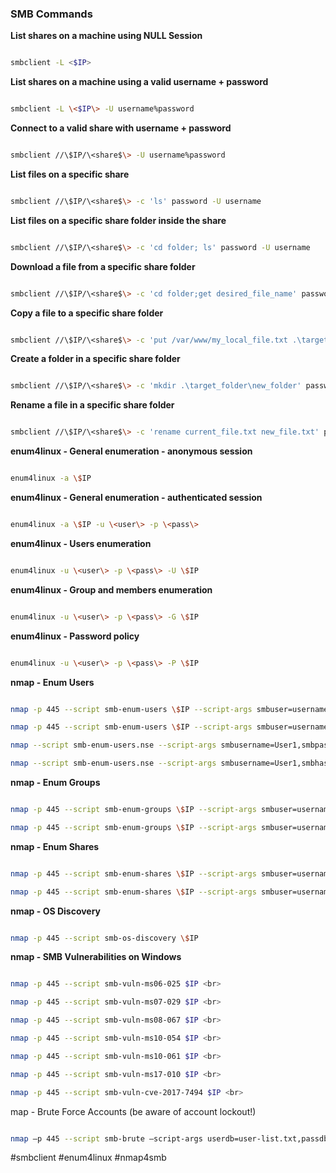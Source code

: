### SMB Commands
  

**List shares on a machine using NULL Session**

```bash

smbclient -L <$IP>

```

**List shares on a machine using a valid username + password**

```bash

smbclient -L \<$IP\> -U username%password

```

**Connect to a valid share with username + password**

```bash

smbclient //\$IP/\<share$\> -U username%password

```

**List files on a specific share**

```bash

smbclient //\$IP/\<share$\> -c 'ls' password -U username

```

**List files on a specific share folder inside the share**

```bash

smbclient //\$IP/\<share$\> -c 'cd folder; ls' password -U username

```

**Download a file from a specific share folder**

```bash

smbclient //\$IP/\<share$\> -c 'cd folder;get desired_file_name' password -U username

```

**Copy a file to a specific share folder**

```bash

smbclient //\$IP/\<share$\> -c 'put /var/www/my_local_file.txt .\target_folder\target_file.txt' password -U username

```

**Create a folder in a specific share folder**

```bash

smbclient //\$IP/\<share$\> -c 'mkdir .\target_folder\new_folder' password -U username

```

**Rename a file in a specific share folder**

```bash

smbclient //\$IP/\<share$\> -c 'rename current_file.txt new_file.txt' password -U username

```

**enum4linux - General enumeration - anonymous session**

```bash

enum4linux -a \$IP

```

**enum4linux - General enumeration - authenticated session**

```bash

enum4linux -a \$IP -u \<user\> -p \<pass\>

```

**enum4linux - Users enumeration**

```bash

enum4linux -u \<user\> -p \<pass\> -U \$IP

```

**enum4linux - Group and members enumeration**

```bash

enum4linux -u \<user\> -p \<pass\> -G \$IP

```

**enum4linux - Password policy**

```bash

enum4linux -u \<user\> -p \<pass\> -P \$IP

```

**nmap - Enum Users**

```bash

nmap -p 445 --script smb-enum-users \$IP --script-args smbuser=username,smbpass=password,smbdomain=domain

nmap -p 445 --script smb-enum-users \$IP --script-args smbuser=username,smbhash=LM:NTLM,smbdomain=domain

nmap --script smb-enum-users.nse --script-args smbusername=User1,smbpass=Pass@1234,smbdomain=workstation -p445 192.168.1.10

nmap --script smb-enum-users.nse --script-args smbusername=User1,smbhash=aad3b435b51404eeaad3b435b51404ee:C318D62C8B3CA508DD753DDA8CC74028,smbdomain=mydomain -p445 192.168.1.10<br>

```

**nmap - Enum Groups**

```bash

nmap -p 445 --script smb-enum-groups \$IP --script-args smbuser=username,smbpass=password,smbdomain=domain

nmap -p 445 --script smb-enum-groups \$IP --script-args smbuser=username,smbhash=LM:NTLM,smbdomain=domain

```

**nmap - Enum Shares**

```bash

nmap -p 445 --script smb-enum-shares \$IP --script-args smbuser=username,smbpass=password,smbdomain=domain

nmap -p 445 --script smb-enum-shares \$IP --script-args smbuser=username,smbpass=LM:NTLM,smbdomain=domain

```

**nmap - OS Discovery**

```bash

nmap -p 445 --script smb-os-discovery \$IP

```

**nmap - SMB Vulnerabilities on Windows**

```bash

nmap -p 445 --script smb-vuln-ms06-025 $IP <br>

nmap -p 445 --script smb-vuln-ms07-029 $IP <br>

nmap -p 445 --script smb-vuln-ms08-067 $IP <br>

nmap -p 445 --script smb-vuln-ms10-054 $IP <br>

nmap -p 445 --script smb-vuln-ms10-061 $IP <br>

nmap -p 445 --script smb-vuln-ms17-010 $IP <br>

nmap -p 445 --script smb-vuln-cve-2017-7494 $IP <br>

```

map - Brute Force Accounts (be aware of account lockout!)

```bash

nmap –p 445 --script smb-brute –script-args userdb=user-list.txt,passdb=pass-list.txt $IP

```

#smbclient  #enum4linux #nmap4smb